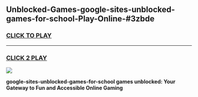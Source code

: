 
## Unblocked-Games-google-sites-unblocked-games-for-school-Play-Online-#3zbde
<h3>
<a href="https://premium.freeplayer.one?title=google-sites-unblocked-games-for-school&ref=27F">CLICK TO PLAY</a></h3>
<hr>

<h3>
<a href="https://premium.freeplayer.one?title=google-sites-unblocked-games-for-school&ref=27F">CLICK 2 PLAY</a>
  
</h3>

<a href="https://premium.freeplayer.one?title=google-sites-unblocked-games-for-school&ref=27F"><img src="https://clearcache.store/games.png"></a>


**google-sites-unblocked-games-for-school games unblocked: Your Gateway to Fun and Accessible Online Gaming**
